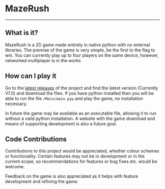 # MazeRush

---
## What is it?
MazeRush is a 2D game made entirely in native python with no external libraries. 
The premise of the game is very simple, be the first to the flag to win. 
You can currently play up to four players on the same device, however, 
networked multiplayer is in the works

## How can I play it
Go to the [latest releases](https://github.com/ZephCreations/MazeRush/releases/latest) of the project and find the latest version (Currently V1.0) and download the files.
If you have python installed then you will be able to run the file 
`/Main/main.pyw`
and play the game, no installation necessary.

In future the game may be available as an executable file,
allowing it to run without a valid python installation.
A website with the game download and means of supporting development is also a future goal.

## Code Contributions
Contributions to this project would be appreciated, whether colour schemes or functionality.
Certain features may not be in development or in the current scope, so recommendations for
features or bug fixes etc. would be welcome.

Feedback on the game is also appreciated as it helps with feature development and refining the game.

